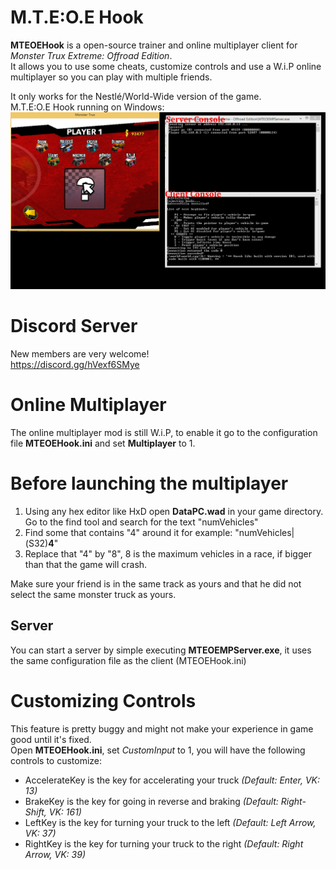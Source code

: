 # M.T.E:O.E Hook
**MTEOEHook** is a open-source trainer and online multiplayer client for *Monster Trux Extreme: Offroad Edition*.                             
It allows you to use some cheats, customize controls and use a W.i.P online multiplayer so you can play with multiple friends.                     

It only works for the Nestlé/World-Wide version of the game.                    
M.T.E:O.E Hook running on Windows:                   
![mteoehook](https://github.com/BuilderDemo7/MTEOEHook/blob/master/mteoehook.png)

# Discord Server
New members are very welcome!                    
https://discord.gg/hVexf6SMye

# Online Multiplayer
The online multiplayer mod is still W.i.P, to enable it go to the configuration file **MTEOEHook.ini** 
and set **Multiplayer** to 1.                                   
     
# Before launching the multiplayer	 
1. Using any hex editor like HxD open **DataPC.wad** in your game directory. Go to the find tool and search for the text "numVehicles"                
2. Find some that contains "4" around it for example: "numVehicles|(S32)**4**"                                             		   
3. Replace that "4" by "8", 8 is the maximum vehicles in a race, if bigger than that the game will crash.                                       	
	
Make sure your friend is in the same track as yours and that he did not select the same monster truck as yours.                      
## Server
You can start a server by simple executing **MTEOEMPServer.exe**, it uses the same configuration file as the client (MTEOEHook.ini)
# Customizing Controls
This feature is pretty buggy and might not make your experience in game good until it's fixed.                           
Open **MTEOEHook.ini**, set *CustomInput* to 1, you will have the following controls to customize:

- AccelerateKey is the key for accelerating your truck *(Default: Enter, VK: 13)*
- BrakeKey is the key for going in reverse and braking *(Default: Right-Shift, VK: 161)*
- LeftKey is the key for turning your truck to the left *(Default: Left Arrow, VK: 37)*
- RightKey is the key for turning your truck to the right *(Default: Right Arrow, VK: 39)*